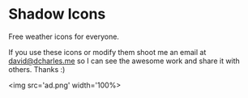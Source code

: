 # Shadow Icons
Free weather icons for everyone.

If you use these icons or modify them shoot me an email at david@dcharles.me so I can see the awesome work and share it with others. Thanks :)

<img src='ad.png' width='100%>
